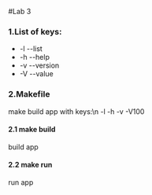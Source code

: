 #Lab 3
### 1.List of keys:
* -l --list
* -h --help
* -v --version
* -V --value

### 2.Makefile
make build app with keys:\n 
-l -h -v -V100 
#### 2.1 make build
build app

#### 2.2 make run
run app
